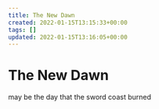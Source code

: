 ```yaml
---
title: The New Dawn
created: 2022-01-15T13:15:33+00:00
tags: []
updated: 2022-01-15T13:16:05+00:00
---
```

# The New Dawn
may be the day that the sword coast burned

